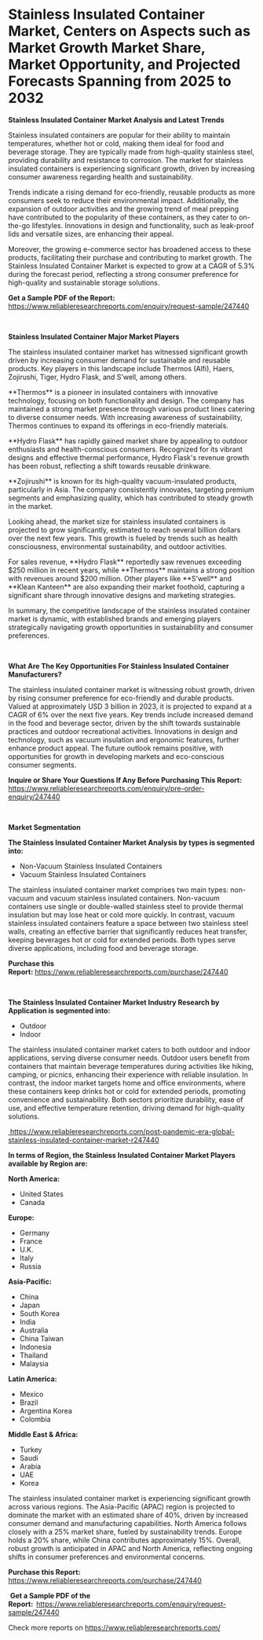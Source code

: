 <p><h1>Stainless Insulated Container Market, Centers on Aspects such as Market Growth Market Share, Market Opportunity, and Projected Forecasts Spanning from 2025 to 2032</h1></p><p><strong>Stainless Insulated Container Market Analysis and Latest Trends</strong></p>
<p><p>Stainless insulated containers are popular for their ability to maintain temperatures, whether hot or cold, making them ideal for food and beverage storage. They are typically made from high-quality stainless steel, providing durability and resistance to corrosion. The market for stainless insulated containers is experiencing significant growth, driven by increasing consumer awareness regarding health and sustainability.</p><p>Trends indicate a rising demand for eco-friendly, reusable products as more consumers seek to reduce their environmental impact. Additionally, the expansion of outdoor activities and the growing trend of meal prepping have contributed to the popularity of these containers, as they cater to on-the-go lifestyles. Innovations in design and functionality, such as leak-proof lids and versatile sizes, are enhancing their appeal.</p><p>Moreover, the growing e-commerce sector has broadened access to these products, facilitating their purchase and contributing to market growth. The Stainless Insulated Container Market is expected to grow at a CAGR of 5.3% during the forecast period, reflecting a strong consumer preference for high-quality and sustainable storage solutions.</p></p>
<p><strong>Get a Sample PDF of the Report:&nbsp;</strong> <a href="https://www.reliableresearchreports.com/enquiry/request-sample/247440?utm_campaign=2279&utm_medium=2&utm_source=Github&utm_content=ia&utm_term=30032025&utm_id=stainless-insulated-container">https://www.reliableresearchreports.com/enquiry/request-sample/247440</a></p>
<p>&nbsp;</p>
<p><strong>Stainless Insulated Container Major Market Players</strong></p>
<p><p>The stainless insulated container market has witnessed significant growth driven by increasing consumer demand for sustainable and reusable products. Key players in this landscape include Thermos (Alfi), Haers, Zojirushi, Tiger, Hydro Flask, and S’well, among others.</p><p>**Thermos** is a pioneer in insulated containers with innovative technology, focusing on both functionality and design. The company has maintained a strong market presence through various product lines catering to diverse consumer needs. With increasing awareness of sustainability, Thermos continues to expand its offerings in eco-friendly materials.</p><p>**Hydro Flask** has rapidly gained market share by appealing to outdoor enthusiasts and health-conscious consumers. Recognized for its vibrant designs and effective thermal performance, Hydro Flask's revenue growth has been robust, reflecting a shift towards reusable drinkware.</p><p>**Zojirushi** is known for its high-quality vacuum-insulated products, particularly in Asia. The company consistently innovates, targeting premium segments and emphasizing quality, which has contributed to steady growth in the market.</p><p>Looking ahead, the market size for stainless insulated containers is projected to grow significantly, estimated to reach several billion dollars over the next few years. This growth is fueled by trends such as health consciousness, environmental sustainability, and outdoor activities.</p><p>For sales revenue, **Hydro Flask** reportedly saw revenues exceeding $250 million in recent years, while **Thermos** maintains a strong position with revenues around $200 million. Other players like **S’well** and **Klean Kanteen** are also expanding their market foothold, capturing a significant share through innovative designs and marketing strategies.</p><p>In summary, the competitive landscape of the stainless insulated container market is dynamic, with established brands and emerging players strategically navigating growth opportunities in sustainability and consumer preferences.</p></p>
<p>&nbsp;</p>
<p><strong>What Are The Key Opportunities For Stainless Insulated Container Manufacturers?</strong></p>
<p><p>The stainless insulated container market is witnessing robust growth, driven by rising consumer preference for eco-friendly and durable products. Valued at approximately USD 3 billion in 2023, it is projected to expand at a CAGR of 6% over the next five years. Key trends include increased demand in the food and beverage sector, driven by the shift towards sustainable practices and outdoor recreational activities. Innovations in design and technology, such as vacuum insulation and ergonomic features, further enhance product appeal. The future outlook remains positive, with opportunities for growth in developing markets and eco-conscious consumer segments.</p></p>
<p><strong>Inquire or Share Your Questions If Any Before Purchasing This Report:</strong> <a href="https://www.reliableresearchreports.com/enquiry/pre-order-enquiry/247440?utm_campaign=2279&utm_medium=2&utm_source=Github&utm_content=ia&utm_term=30032025&utm_id=stainless-insulated-container">https://www.reliableresearchreports.com/enquiry/pre-order-enquiry/247440</a></p>
<p>&nbsp;</p>
<p><strong>Market Segmentation</strong></p>
<p><strong>The Stainless Insulated Container Market Analysis by types is segmented into:</strong></p>
<p><ul><li>Non-Vacuum Stainless Insulated Containers</li><li>Vacuum Stainless Insulated Containers</li></ul></p>
<p><p>The stainless insulated container market comprises two main types: non-vacuum and vacuum stainless insulated containers. Non-vacuum containers use single or double-walled stainless steel to provide thermal insulation but may lose heat or cold more quickly. In contrast, vacuum stainless insulated containers feature a space between two stainless steel walls, creating an effective barrier that significantly reduces heat transfer, keeping beverages hot or cold for extended periods. Both types serve diverse applications, including food and beverage storage.</p></p>
<p><strong>Purchase this Report:&nbsp;</strong><a href="https://www.reliableresearchreports.com/purchase/247440?utm_campaign=2279&utm_medium=2&utm_source=Github&utm_content=ia&utm_term=30032025&utm_id=stainless-insulated-container">https://www.reliableresearchreports.com/purchase/247440</a></p>
<p>&nbsp;</p>
<p><strong>The Stainless Insulated Container Market Industry Research by Application is segmented into:</strong></p>
<p><ul><li>Outdoor</li><li>Indoor</li></ul></p>
<p><p>The stainless insulated container market caters to both outdoor and indoor applications, serving diverse consumer needs. Outdoor users benefit from containers that maintain beverage temperatures during activities like hiking, camping, or picnics, enhancing their experience with reliable insulation. In contrast, the indoor market targets home and office environments, where these containers keep drinks hot or cold for extended periods, promoting convenience and sustainability. Both sectors prioritize durability, ease of use, and effective temperature retention, driving demand for high-quality solutions.</p></p>
<p><a href="https://www.reliableresearchreports.com/post-pandemic-era-global-stainless-insulated-container-market-r247440?utm_campaign=2279&utm_medium=2&utm_source=Github&utm_content=ia&utm_term=30032025&utm_id=stainless-insulated-container">&nbsp;https://www.reliableresearchreports.com/post-pandemic-era-global-stainless-insulated-container-market-r247440</a></p>
<p><strong>In terms of Region, the Stainless Insulated Container Market Players available by Region are:</strong></p>
<p>
    <p> <strong> North America: </strong>
        <ul>
            <li>United States</li>
            <li>Canada</li>
        </ul>
        </p> 
    <p> <strong> Europe: </strong>
        <ul>
            <li>Germany</li>
            <li>France</li>
            <li>U.K.</li>
            <li>Italy</li>
            <li>Russia</li>
        </ul>
        </p> 
    <p> <strong> Asia-Pacific: </strong>
        <ul>
            <li>China</li>
            <li>Japan</li>
            <li>South Korea</li>
            <li>India</li>
            <li>Australia</li>
            <li>China Taiwan</li>
            <li>Indonesia</li>
            <li>Thailand</li>
            <li>Malaysia</li>
        </ul>
        </p> 
    <p> <strong> Latin America: </strong>
        <ul>
            <li>Mexico</li>
            <li>Brazil</li>
            <li>Argentina Korea</li>
            <li>Colombia</li>
        </ul>
        </p> 
    <p> <strong> Middle East & Africa: </strong>
        <ul>
            <li>Turkey</li>
            <li>Saudi</li>
            <li>Arabia</li>
            <li>UAE</li>
            <li>Korea</li>
        </ul>
    </p>
    </p>
<p><p>The stainless insulated container market is experiencing significant growth across various regions. The Asia-Pacific (APAC) region is projected to dominate the market with an estimated share of 40%, driven by increased consumer demand and manufacturing capabilities. North America follows closely with a 25% market share, fueled by sustainability trends. Europe holds a 20% share, while China contributes approximately 15%. Overall, robust growth is anticipated in APAC and North America, reflecting ongoing shifts in consumer preferences and environmental concerns.</p></p>
<p><strong>Purchase this Report: </strong><a href="https://www.reliableresearchreports.com/purchase/247440?utm_campaign=2279&utm_medium=2&utm_source=Github&utm_content=ia&utm_term=30032025&utm_id=stainless-insulated-container">https://www.reliableresearchreports.com/purchase/247440</a></p>
<p>&nbsp;<strong>Get a Sample PDF of the Report:&nbsp;&nbsp;</strong><a href="https://www.reliableresearchreports.com/enquiry/request-sample/247440?utm_campaign=2279&utm_medium=2&utm_source=Github&utm_content=ia&utm_term=30032025&utm_id=stainless-insulated-container">https://www.reliableresearchreports.com/enquiry/request-sample/247440</a></p>
<p><strong></strong></p>
<p>Check more reports on <a href="https://www.reliableresearchreports.com/?utm_campaign=2279&utm_medium=2&utm_source=Github&utm_content=ia&utm_term=30032025&utm_id=stainless-insulated-container">https://www.reliableresearchreports.com/</a></p>
